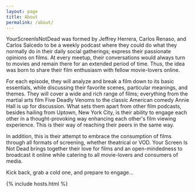 ```yaml
---
layout: page
title: About
permalink: /about/
---
```


YourScreenIsNotDead was formed by Jeffrey Herrera, Carlos Renaso, and Carlos Salcedo to be a weekly podcast where they could do what they normally do in their daily social gatherings; express their passionate opinions on films.  At every meetup, their conversations would always turn to movies and remain there for an extended period of time.  Thus, the idea was born to share their film enthusiasm with fellow movie-lovers online.  

For each episode, they will analyze and break a film down to its basic essentials, while discussing their favorite scenes, particular meanings, and themes.  They will cover a wide and rich range of films; everything from the martial arts film Five Deadly Venoms to the classic American comedy Annie Hall is up for discussion.  What sets them apart from other film podcasts, besides hailing from Uptown, New York City, is their ability to engage each other in a thought-provoking way enhancing each other's film viewing experience. This is their way of reaching their peers in the same way.  

In addition, this is their attempt to embrace the consumption of films through all formats of screening, whether theatrical or VOD.  Your Screen Is Not Dead brings together their love for films and an open-mindedness to broadcast it online while catering to all movie-lovers and consumers of media.  

Kick back, grab a cold one, and prepare to engage...


{% include hosts.html %}
